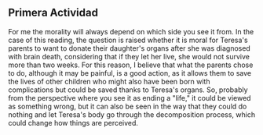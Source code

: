 ## Primera Actividad
For me the morality will always depend on which side you see it from. In the case of this reading, the question is raised whether it is moral for Teresa's parents to want to donate their daughter's organs after she was diagnosed with brain death, considering that if they let her live, she would not survive more than two weeks. For this reason, I believe that what the parents chose to do, although it may be painful, is a good action, as it allows them to save the lives of other children who might also have been born with complications but could be saved thanks to Teresa's organs. So, probably from the perspective where you see it as ending a "life," it could be viewed as something wrong, but it can also be seen in the way that they could do nothing and let Teresa's body go through the decomposition process, which could change how things are perceived.